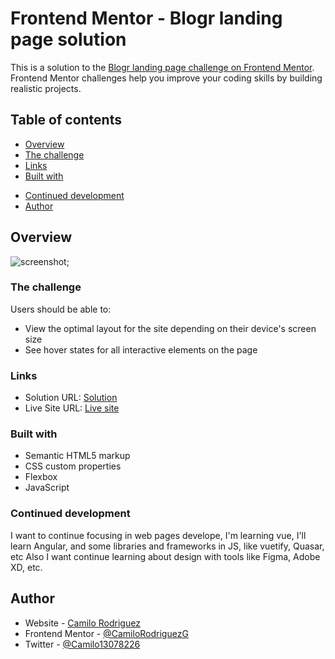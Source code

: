 # Frontend Mentor - Blogr landing page solution

This is a solution to the [Blogr landing page challenge on Frontend Mentor](https://www.frontendmentor.io/challenges/blogr-landing-page-EX2RLAApP). Frontend Mentor challenges help you improve your coding skills by building realistic projects. 

## Table of contents

- [Overview](#overview)
- [The challenge](#the-challenge)
- [Links](#links)
- [Built with](#built-with)
<!-- - [What I learned](#what-i-learned) -->
- [Continued development](#continued-development)
- [Author](#author)

## Overview

![screenshot]();

### The challenge

Users should be able to:

- View the optimal layout for the site depending on their device's screen size
- See hover states for all interactive elements on the page

### Links

- Solution URL: [Solution]()
- Live Site URL: [Live site]()

### Built with

- Semantic HTML5 markup
- CSS custom properties
- Flexbox
- JavaScript

<!-- ### What I learned

Use this section to recap over some of your major learnings while working through this project. Writing these out and providing code samples of areas you want to highlight is a great way to reinforce your own knowledge.

To see how you can add code snippets, see below:

```html
<h1>Some HTML code I'm proud of</h1>
```
```css
.proud-of-this-css {
  color: papayawhip;
}
```
```js
const proudOfThisFunc = () => {
  console.log('🎉')
}
``` 

If you want more help with writing markdown, we'd recommend checking out [The Markdown Guide](https://www.markdownguide.org/) to learn more. -->


### Continued development

I want to continue focusing in web pages develope, I'm learning vue, I'll learn Angular, and some libraries and frameworks in JS, like vuetify, Quasar, etc
Also I want continue learning about design with tools like Figma, Adobe XD, etc.

## Author

- Website - [Camilo Rodriguez](https://portfolio-mu-snowy.vercel.app/)
- Frontend Mentor - [@CamiloRodriguezG](https://www.frontendmentor.io/profile/CamiloRodriguezG)
- Twitter - [@Camilo13078226](https://www.twitter.com/Camilo13078226)
